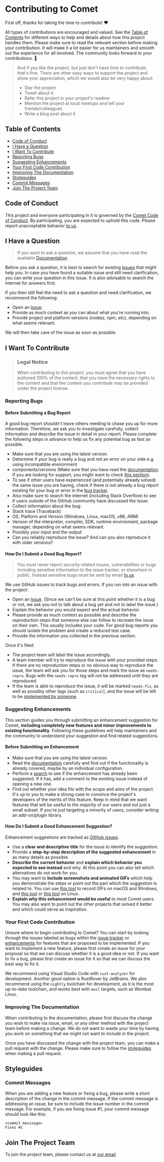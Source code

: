 # Contributing to Comet

First off, thanks for taking the time to contribute! ❤️

All types of contributions are encouraged and valued. See the [Table of Contents](#table-of-contents) for different ways to help and details about how this project handles them. Please make sure to read the relevant section before making your contribution. It will make it a lot easier for us maintainers and smooth out the experience for all involved. The community looks forward to your contributions. 🎉

> And if you like the project, but just don't have time to contribute, that's fine. There are other easy ways to support the project and show your appreciation, which we would also be very happy about:
> - Star the project
> - Tweet about it
> - Refer this project in your project's readme
> - Mention the project at local meetups and tell your friends/colleagues
> - Write a blog post about it

## Table of Contents

- [Code of Conduct](#code-of-conduct)
- [I Have a Question](#i-have-a-question)
- [I Want To Contribute](#i-want-to-contribute)
- [Reporting Bugs](#reporting-bugs)
- [Suggesting Enhancements](#suggesting-enhancements)
- [Your First Code Contribution](#your-first-code-contribution)
- [Improving The Documentation](#improving-the-documentation)
- [Styleguides](#styleguides)
- [Commit Messages](#commit-messages)
- [Join The Project Team](#join-the-project-team)


## Code of Conduct

This project and everyone participating in it is governed by the
[Comet Code of Conduct](https://github.com/wombatlinux/cometblob/master/CODE_OF_CONDUCT.md).
By participating, you are expected to uphold this code. Please report unacceptable behavior
[to us](mailto:contact@wombatlinux.org).


## I Have a Question

> If you want to ask a question, we assume that you have read the available 
[Documentation](https://github.com/wombatlinux/comet/docs).

Before you ask a question, it is best to search for existing [Issues](https://github.com/wombatlinux/comet/issues) 
that might help you. In case you have found a suitable issue and still need clarification, you can write your question 
in this issue. It is also advisable to search the internet for answers first.

If you then still feel the need to ask a question and need clarification, we recommend the following:

- Open an [Issue](https://github.com/wombatlinux/comet/issues/new).
- Provide as much context as you can about what you're running into.
- Provide project and platform versions (nodejs, npm, etc), depending on what seems relevant.

We will then take care of the issue as soon as possible.


## I Want To Contribute

> ### Legal Notice
> When contributing to this project, you must agree that you have authored 100% of the content, that you have the 
necessary rights to the content and that the content you contribute may be provided under the project license.

### Reporting Bugs


#### Before Submitting a Bug Report

A good bug report shouldn't leave others needing to chase you up for more information. Therefore, we ask you to 
investigate carefully, collect information and describe the issue in detail in your report. Please complete the 
following steps in advance to help us fix any potential bug as fast as possible.

- Make sure that you are using the latest version.
- Determine if your bug is really a bug and not an error on your side e.g. using incompatible environment 
- components/versions (Make sure that you have read the [documentation](https://github.com/wombatlinux/comet/docs). If 
you are looking for support, you might want to check [this section](#i-have-a-question)).
- To see if other users have experienced (and potentially already solved) the same issue you are having, check if there 
is not already a bug report existing for your bug or error in the 
[bug tracker](https://github.com/wombatlinux/cometissues?q=label%3Abug).
- Also make sure to search the internet (including Stack Overflow) to see if users outside of the GitHub community have 
discussed the issue.
- Collect information about the bug:
- Stack trace (Traceback)
- OS, Platform and Version (Windows, Linux, macOS, x86, ARM)
- Version of the interpreter, compiler, SDK, runtime environment, package manager, depending on what seems relevant.
- Possibly your input and the output
- Can you reliably reproduce the issue? And can you also reproduce it with older versions?

<!-- omit in toc -->
#### How Do I Submit a Good Bug Report?

> You must never report security related issues, vulnerabilities or bugs including sensitive information to the issue 
tracker, or elsewhere in public. Instead sensitive bugs must be sent by email [to us](mailto:contact@wombatlinux.com).

We use GitHub issues to track bugs and errors. If you run into an issue with the project:

- Open an [Issue](https://github.com/wombatlinux/comet/issues/new). (Since we can't be sure at this point whether it is 
a bug or not, we ask you not to talk about a bug yet and not to label the issue.)
- Explain the behavior you would expect and the actual behavior.
- Please provide as much context as possible and describe the *reproduction steps* that someone else can follow to 
recreate the issue on their own. This usually includes your code. For good bug reports you should isolate the problem and create a reduced test case.
- Provide the information you collected in the previous section.

Once it's filed:

- The project team will label the issue accordingly.
- A team member will try to reproduce the issue with your provided steps. If there are no reproduction steps or no 
obvious way to reproduce the issue, the team will ask you for those steps and mark the issue as `needs-repro`. Bugs with 
the `needs-repro` tag will not be addressed until they are reproduced.
- If the team is able to reproduce the issue, it will be marked `needs-fix`, as well as possibly other tags (such as 
`critical`), and the issue will be left to be [implemented by someone](#your-first-code-contribution).

### Suggesting Enhancements

This section guides you through submitting an enhancement suggestion for Comet, **including completely new features and 
minor improvements to existing functionality**. Following these guidelines will help maintainers and the community to 
understand your suggestion and find related suggestions.

#### Before Submitting an Enhancement

- Make sure that you are using the latest version.
- Read the [documentation](https://github.com/wombatlinux/comet/docs) carefully and find out if the functionality is 
already covered, maybe by an individual configuration.
- Perform a [search](https://github.com/wombatlinux/comet/issues) to see if the enhancement has already been suggested. 
If it has, add a comment to the existing issue instead of opening a new one.
- Find out whether your idea fits with the scope and aims of the project. It's up to you to make a strong case to 
convince the project's developers of the merits of this feature. Keep in mind that we want features that will be useful to the majority of our users and not just a small subset. If you're just targeting a minority of users, consider writing an add-on/plugin library.

#### How Do I Submit a Good Enhancement Suggestion?

Enhancement suggestions are tracked as [GitHub issues](https://github.com/wombatlinux/comet/issues).

- Use a **clear and descriptive title** for the issue to identify the suggestion.
- Provide a **step-by-step description of the suggested enhancement** in as many details as possible.
- **Describe the current behavior** and **explain which behavior you expected to see instead** and why. At this point 
you can also tell which alternatives do not work for you.
- You may want to **include screenshots and animated GIFs** which help you demonstrate the steps or point out the part 
which the suggestion is related to. You can use [this tool](https://www.cockos.com/licecap/) to record GIFs on macOS 
and Windows, and [this tool](https://github.com/colinkeenan/silentcast) or [this tool](https://github.com/GNOME/byzanz) 
on Linux.
- **Explain why this enhancement would be useful** to most Comet users. You may also want to point out the other 
projects that solved it better and which could serve as inspiration.

### Your First Code Contribution
Unsure where to begin contributing to Comet? You can start by looking through the issues labeled as bugs within the
[issue tracker](https://github.com/wombatlinux/comet/issues?q=label%3Abug) or 
[enhancements](https://github.com/wombatlinux/comet/issues?q=label%3Aenhancement) for features that are proposed to be
implemented. If you want to implement a new feature, please first create an issue for your proposal so that we can
discuss whether it is a good idea or not. If you want to fix a bug, please first create an issue for it so that we can
discuss the best way to fix it.

We recommend using Visual Studio Code with `rust-analyzer` for development. Another good option is RustRover by 
JetBrains. We also recommend using the `nightly` toolchain for development, as it is the most up-to-date toolchain, and
works best with `musl` targets, such as Wombat Linux.

### Improving The Documentation
When contributing to the documentation, please first discuss the change you wish to make via issue, email, or any other
method with the project team before making a change. We do not want to waste your time by having you work on something
that we might not want to include in the project.

Once you have discussed the change with the project team, you can make a pull request with the change. Please make sure
to follow the [styleguides](#styleguides) when making a pull request.

## Styleguides
### Commit Messages
When you are adding a new feature or fixing a bug, please write a short description of the change in the commit message.
If the commit message is addressing an issue, be sure to include the issue number in the commit message. For example,
if you are fixing issue #1, your commit message should look like this:
```
<commit messsage> 
Fixes #1
```

## Join The Project Team
To join the project team, please contact us at [our email](mailto:contact@wombatlinux.org)